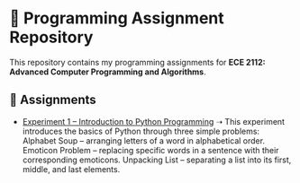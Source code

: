 # 📘 Programming Assignment Repository
This repository contains my programming assignments for **ECE 2112: Advanced Computer Programming and Algorithms**.

## 📂 Assignments

- [Experiment 1 – Introduction to Python Programming](Experiment_1.ipynb) 
  ➝ This experiment introduces the basics of Python through three simple problems:
  Alphabet Soup – arranging letters of a word in alphabetical order.
  Emoticon Problem – replacing specific words in a sentence with their corresponding emoticons.
  Unpacking List – separating a list into its first, middle, and last elements.
